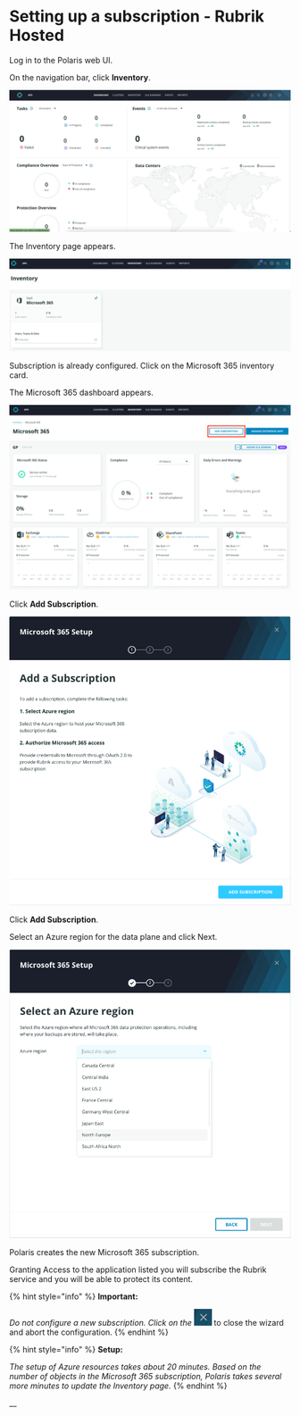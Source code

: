 # Setting up a subscription - Rubrik Hosted

Log in to the Polaris web UI.

On the navigation bar, click **Inventory**.

![](<../../../.gitbook/assets/Polaris Dash.png>)

The Inventory page appears.

![](../../../.gitbook/assets/Inventory.png)

Subscription is already configured. Click on the Microsoft 365 inventory card.

The Microsoft 365 dashboard appears.

![](<../../../.gitbook/assets/Screenshot 2022-01-31 at 12.14.45.png>)

Click **Add Subscription**.

![](<../../../.gitbook/assets/Screenshot 2022-01-31 at 12.24.27.png>)

Click **Add Subscription**.

Select an Azure region for the data plane and click Next.&#x20;

![](<../../../.gitbook/assets/Screenshot 2022-01-31 at 12.25.11.png>)

Polaris creates the new Microsoft 365 subscription.

Granting Access to the application listed you will subscribe the Rubrik service and you will be able to protect its content.

{% hint style="info" %}
**Important:**

_Do not configure a new subscription. Click on the_ ![](<../../../.gitbook/assets/Screenshot 2022-01-31 at 12.29.17.png>) to close the wizard and abort the configuration.
{% endhint %}

{% hint style="info" %}
**Setup:**

_The setup of Azure resources takes about 20 minutes. Based on the number of objects in the Microsoft 365 subscription, Polaris takes several more minutes to update the Inventory page._
{% endhint %}

__
